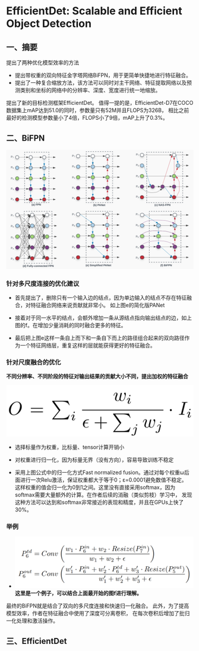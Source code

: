 # EfficientDet: Scalable and Efficient Object Detection
## 一、摘要
提出了两种优化模型效率的方法
- 提出带权重的双向特征金字塔网络BiFPN，用于更简单快捷地进行特征融合。
- 提出了一种复合缩放方法，该方法可以同时对主干网络、特征提取网络以及预测类别和坐标的网络中的分辨率、深度、宽度进行统一地缩放。

提出了新的目标检测框架EfficientDet。
值得一提的是，EfficientDet-D7在COCO数据集上mAP达到51.0的同时，参数量只有52M并且FLOPS为326B，
相比之前最好的检测模型参数量小了4倍，FLOPS小了9倍，mAP上升了0.3%。

## 二、BiFPN
![avatar](Pictures/BiFPN.png)

### 针对多尺度连接的优化建议
- 首先提出了，删除只有一个输入边的结点，因为单边输入的结点不存在特征融合，对特征融合网络来说贡献就非常小。
如上图e的简化版PANet

- 接着对于同一水平的结点，会额外增加一条从源结点指向输出结点的边，如上图的f。在增加少量消耗的同时融合更多的特征。

- 最后把上图e这样一条自上而下和一条自下而上的路径组合起来的双向路径作为一个特征网络层，重复这样的层就能获得更好的特征融合。

### 针对尺度融合的优化
**不同分辨率、不同阶段的特征对输出结果的贡献大小不同，提出加权的特征融合**

![avatar](Pictures/FastNormalizedFusion.png)

- 选择标量作为权重，比标量、tensor计算开销小

- 对权重进行归一化，因为标量无界（没有方向），容易导致训练不稳定

- 采用上图公式中的归一化方式Fast normalized fusion。通过对每个权重ω后面进行一次Relu激活，保证权重都大于等于0；ε=0.0001避免数值不稳定。
这样权重的值会归一化为0到1之间。这里没有直接采用softmax，因为softmax需要大量额外的计算。在作者后续的消融（类似剪枝）学习中，
发现这种方法可以达到和softmax非常接近的表现和精度，并且在GPUs上快了30%。

### 举例
- ![avatar](Pictures/example.png)
**这里是一个例子，可以结合上面最开始的图f进行理解。**

最终的BiFPN就是结合了双向的多尺度连接和快速归一化融合。
此外，为了提高模型效率，作者在特征融合中使用了深度可分离卷积，
在每次卷积后增加了批归一化处理和激活操作。

## 三、EfficientDet






